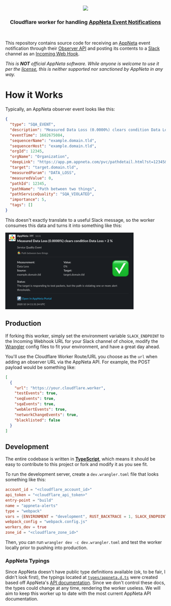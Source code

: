 <div align="center">
  <br/>
  <img src="https://res.cloudinary.com/stellaraf/image/upload/v1604277355/stellar-logo-gradient.svg" width="300" />
  <br/>
  <h3>Cloudflare worker for handling <a href="https://docs.appneta.com/event-integration.html" rel="noopener noreferrer">AppNeta Event Notifications</a></h3>
  <br/>  
</div>

This repository contains source code for receiving an [AppNeta](https://appneta.com) event notification through their [Observer API](https://docs.appneta.com/event-integration.html) and posting its contents to a [Slack](https://slack.com) channel as an [Incoming Web Hook](https://api.slack.com/messaging/webhooks).

_This is **NOT** official AppNeta software. While anyone is welcome to use it per the [license](https://github.com/stellaraf/worker-appneta/blob/main/LICENSE), this is neither supported nor sanctioned by AppNeta in any way._

# How it Works

Typically, an AppNeta observer event looks like this:

```json
{
  "type": "SQA_EVENT",
  "description": "Measured Data Loss (0.0000%) clears condition Data Loss > 2 %",
  "eventTime": 1602675084,
  "sequencerName": "example.domain.tld",
  "sequencerHost": "example.domain.tld",
  "orgId": 12345,
  "orgName": "Organization",
  "deepLink": "https://app.pm.appneta.com/pvc/pathdetail.html?st=12345&pathid=12345&timeStamp=1602675084537",
  "target": "target.domain.tld",
  "measuredParam": "DATA_LOSS",
  "measuredValue": 0,
  "pathId": 12345,
  "pathName": "Path between two things",
  "pathServiceQuality": "SQA_VIOLATED",
  "importance": 5,
  "tags": []
}
```

This doesn't exactly translate to a useful Slack message, so the worker consumes this data and turns it into something like this:

<img src="https://github.com/stellaraf/worker-appneta/blob/main/screenshot.png" alt="Screenshot" width="80%" />

## Production

If forking this worker, simply set the environment variable `SLACK_ENDPOINT` to the Incoming Webhook URL for your Slack channel of choice, modify the [Wrangler](https://developers.cloudflare.com/workers/cli-wrangler) config files to fit your environment, and have a great day ahead.

You'll use the Cloudflare Worker Route/URL you choose as the `url` when adding an observer URL via the AppNeta API. For example, the POST payload would be something like:

```json
[
  {
    "url": "https://your.cloudflare.worker",
    "testEvents": true,
    "seqEvents": true,
    "sqaEvents": true,
    "webAlertEvents": true,
    "networkChangeEvents": true,
    "blacklisted": false
  }
]
```

## Development

The entire codebase is written in [**TypeScript**](https://www.typescriptlang.org/), which means it should be easy to contribute to this project or fork and modify it as you see fit.

To run the development server, create a `dev.wrangler.toml` file that looks something like this:

```toml
account_id = "<cloudflare_account_id>"
api_token = "<cloudflare_api_token>"
entry-point = "build"
name = "appneta-alerts"
type = "webpack"
vars = {ENVIRONMENT = "development", RUST_BACKTRACE = 1, SLACK_ENDPOINT = "https://hooks.slack.com/services/<your slack channel>"}
webpack_config = "webpack.config.js"
workers_dev = true
zone_id = "<cloudflare_zone_id>"
```

Then, you can run `wrangler dev -c dev.wrangler.toml` and test the worker locally prior to pushing into production.

### AppNeta Typings

Since AppNeta doesn't have public type definitions available (ok, to be fair, I didn't look first), the typings located at [`types/appneta.d.ts`](https://github.com/stellaraf/worker-appneta/blob/main/types/appneta.d.ts) were created based off AppNeta's [API documentation](https://docs.appneta.com/event-integration.html). Since we don't control these docs, the types could change at any time, rendering the worker useless. We will aim to keep this worker up to date with the most current AppNeta API documentation.